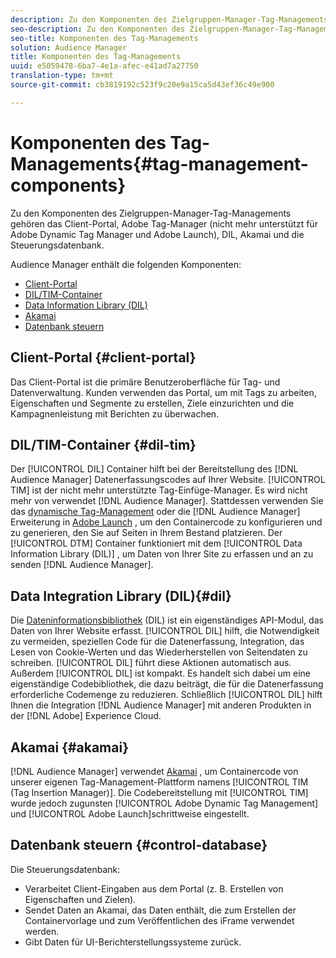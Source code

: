 ```yaml
---
description: Zu den Komponenten des Zielgruppen-Manager-Tag-Managements gehören das Client-Portal, Adobe Tag-Manager (nicht mehr unterstützt für Adobe Dynamic Tag Manager und Adobe Launch), DIL, Akamai und die Steuerungsdatenbank.
seo-description: Zu den Komponenten des Zielgruppen-Manager-Tag-Managements gehören das Client-Portal, Adobe Tag-Manager (nicht mehr unterstützt für Adobe Dynamic Tag Manager und Adobe Launch), DIL, Akamai und die Steuerungsdatenbank.
seo-title: Komponenten des Tag-Managements
solution: Audience Manager
title: Komponenten des Tag-Managements
uuid: e5059478-6ba7-4e1a-afec-e41ad7a27750
translation-type: tm+mt
source-git-commit: cb3819192c523f9c20e9a15ca5d43ef36c49e900

---
```



# Komponenten des Tag-Managements{#tag-management-components}

Zu den Komponenten des Zielgruppen-Manager-Tag-Managements gehören das Client-Portal, Adobe Tag-Manager (nicht mehr unterstützt für Adobe Dynamic Tag Manager und Adobe Launch), DIL, Akamai und die Steuerungsdatenbank.

<!-- 

c_comptag.xml

 -->

Audience Manager enthält die folgenden Komponenten:

* [Client-Portal](../../reference/system-components/components-tag-management.md#client-portal)
* [DIL/TIM-Container](../../reference/system-components/components-tag-management.md#dil-tim)
* [Data Information Library (DIL)](../../reference/system-components/components-tag-management.md#dil)
* [Akamai](../../reference/system-components/components-tag-management.md#akamai)
* [Datenbank steuern](../../reference/system-components/components-tag-management.md#control-database)

## Client-Portal {#client-portal}

Das Client-Portal ist die primäre Benutzeroberfläche für Tag- und Datenverwaltung. Kunden verwenden das Portal, um mit Tags zu arbeiten, Eigenschaften und Segmente zu erstellen, Ziele einzurichten und die Kampagnenleistung mit Berichten zu überwachen.

## DIL/TIM-Container {#dil-tim}

Der [!UICONTROL DIL] Container hilft bei der Bereitstellung des [!DNL Audience Manager] Datenerfassungscodes auf Ihrer Website. [!UICONTROL TIM] ist der nicht mehr unterstützte Tag-Einfüge-Manager. Es wird nicht mehr von verwendet [!DNL Audience Manager]. Stattdessen verwenden Sie das [dynamische Tag-Management](https://marketing.adobe.com/resources/help/en_US/dtm/) oder die [!DNL Audience Manager] Erweiterung in [Adobe Launch](https://docs.adobelaunch.com/extension-reference/web/adobe-audience-manager-extension) , um den Containercode zu konfigurieren und zu generieren, den Sie auf Seiten in Ihrem Bestand platzieren. Der [!UICONTROL DTM] Container funktioniert mit dem [!UICONTROL Data Information Library (DIL)] , um Daten von Ihrer Site zu erfassen und an zu senden [!DNL Audience Manager].

## Data Integration Library (DIL){#dil} 

Die [Dateninformationsbibliothek](../../dil/dil-overview.md) (DIL) ist ein eigenständiges API-Modul, das Daten von Ihrer Website erfasst. [!UICONTROL DIL] hilft, die Notwendigkeit zu vermeiden, speziellen Code für die Datenerfassung, Integration, das Lesen von Cookie-Werten und das Wiederherstellen von Seitendaten zu schreiben. [!UICONTROL DIL] führt diese Aktionen automatisch aus. Außerdem [!UICONTROL DIL] ist kompakt. Es handelt sich dabei um eine eigenständige Codebibliothek, die dazu beiträgt, die für die Datenerfassung erforderliche Codemenge zu reduzieren. Schließlich [!UICONTROL DIL] hilft Ihnen die Integration [!DNL Audience Manager] mit anderen Produkten in der [!DNL Adobe] Experience Cloud.

## Akamai {#akamai}

[!DNL Audience Manager] verwendet [Akamai](https://www.akamai.com/html/about/index.html) , um Containercode von unserer eigenen Tag-Management-Plattform namens [!UICONTROL TIM (Tag Insertion Manager)]. Die Codebereitstellung mit [!UICONTROL TIM] wurde jedoch zugunsten [!UICONTROL Adobe Dynamic Tag Management] und [!UICONTROL Adobe Launch]schrittweise eingestellt.

## Datenbank steuern {#control-database}

Die Steuerungsdatenbank:

* Verarbeitet Client-Eingaben aus dem Portal (z. B. Erstellen von Eigenschaften und Zielen).
* Sendet Daten an Akamai, das Daten enthält, die zum Erstellen der Containervorlage und zum Veröffentlichen des iFrame verwendet werden.
* Gibt Daten für UI-Berichterstellungssysteme zurück.


